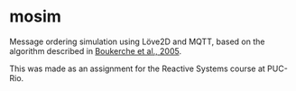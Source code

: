 # mosim

Message ordering simulation using Löve2D and MQTT, based on the algorithm described in [Boukerche et al., 2005](https://dl.acm.org/doi/abs/10.1145/1089444.1089465). 

This was made as an assignment for the Reactive Systems course at PUC-Rio.
